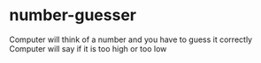 # number-guesser
Computer will think of a number and you have to guess it correctly
Computer will say if it is too high or too low
